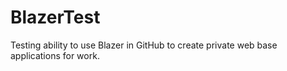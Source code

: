 # BlazerTest
Testing ability to use Blazer in GitHub to create private web base applications for work.
